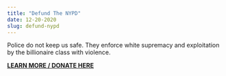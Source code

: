 ```yaml
---
title: "Defund The NYPD"
date: 12-20-2020
slug: defund-nypd
---
```


Police do not keep us safe. They enforce white supremacy and exploitation by the billionaire class with violence.

**[LEARN MORE / DONATE HERE](https://www.defundnypd.com/)**
